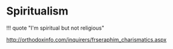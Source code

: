 # Spiritualism

!!! quote "I'm spiritual but not religious"

http://orthodoxinfo.com/inquirers/frseraphim_charismatics.aspx
